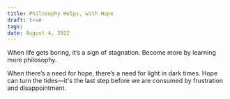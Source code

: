 ```yaml
---
title: Philosophy Helps, with Hope
draft: true
tags: 
date: August 4, 2022
---
```

When life gets boring, it’s a sign of stagnation. Become more by learning more philosophy.

When there’s a need for hope, there’s a need for light in dark times. Hope can turn the tides—it's the last step before we are consumed by frustration and disappointment.